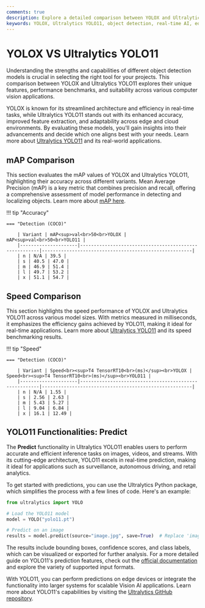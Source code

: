 ```yaml
---
comments: true
description: Explore a detailed comparison between YOLOX and Ultralytics YOLO11, showcasing advancements in object detection, real-time AI capabilities, and performance across edge AI and computer vision tasks. Discover how YOLO11 redefines efficiency and accuracy with its cutting-edge innovations.
keywords: YOLOX, Ultralytics YOLO11, object detection, real-time AI, edge AI, computer vision, AI models, YOLO comparison, Ultralytics models
---
```


# YOLOX VS Ultralytics YOLO11

Understanding the strengths and capabilities of different object detection models is crucial in selecting the right tool for your projects. This comparison between YOLOX and Ultralytics YOLO11 explores their unique features, performance benchmarks, and suitability across various computer vision applications.

YOLOX is known for its streamlined architecture and efficiency in real-time tasks, while Ultralytics YOLO11 stands out with its enhanced accuracy, improved feature extraction, and adaptability across edge and cloud environments. By evaluating these models, you'll gain insights into their advancements and decide which one aligns best with your needs. Learn more about [Ultralytics YOLO11](https://www.ultralytics.com/blog/ultralytics-yolo11-has-arrived-redefine-whats-possible-in-ai) and its real-world applications.

## mAP Comparison

This section evaluates the mAP values of YOLOX and Ultralytics YOLO11, highlighting their accuracy across different variants. Mean Average Precision (mAP) is a key metric that combines precision and recall, offering a comprehensive assessment of model performance in detecting and localizing objects. Learn more about [mAP here](https://www.ultralytics.com/glossary/mean-average-precision-map).

!!! tip "Accuracy"

    === "Detection (COCO)"

    	| Variant | mAP<sup>val<br>50<br>YOLOX | mAP<sup>val<br>50<br>YOLO11 |
    	|---------------------|-------------------------------------------------------|-------------------------------------------------------|
    	| n | N/A | 39.5 |
    	| s | 40.5 | 47.0 |
    	| m | 46.9 | 51.4 |
    	| l | 49.7 | 53.2 |
    	| x | 51.1 | 54.7 |

## Speed Comparison

This section highlights the speed performance of YOLOX and Ultralytics YOLO11 across various model sizes. With metrics measured in milliseconds, it emphasizes the efficiency gains achieved by YOLO11, making it ideal for real-time applications. Learn more about [Ultralytics YOLO11](https://docs.ultralytics.com/models/yolo11/) and its speed benchmarking results.

!!! tip "Speed"

    === "Detection (COCO)"

    	| Variant | Speed<br><sup>T4 TensorRT10<br>(ms)</sup><br>YOLOX | Speed<br><sup>T4 TensorRT10<br>(ms)</sup><br>YOLO11 |
    	|---------------------|-------------------------------------------------------|-------------------------------------------------------|
    	| n | N/A | 1.55 |
    	| s | 2.56 | 2.63 |
    	| m | 5.43 | 5.27 |
    	| l | 9.04 | 6.84 |
    	| x | 16.1 | 12.49 |

## YOLO11 Functionalities: Predict

The **Predict** functionality in Ultralytics YOLO11 enables users to perform accurate and efficient inference tasks on images, videos, and streams. With its cutting-edge architecture, YOLO11 excels in real-time prediction, making it ideal for applications such as surveillance, autonomous driving, and retail analytics.

To get started with predictions, you can use the Ultralytics Python package, which simplifies the process with a few lines of code. Here's an example:

```python
from ultralytics import YOLO

# Load the YOLO11 model
model = YOLO("yolo11.pt")

# Predict on an image
results = model.predict(source="image.jpg", save=True)  # Replace 'image.jpg' with your image path
```

The results include bounding boxes, confidence scores, and class labels, which can be visualized or exported for further analysis. For a more detailed guide on YOLO11's prediction features, check out the [official documentation](https://docs.ultralytics.com/modes/predict/) and explore the variety of supported input formats.

With YOLO11, you can perform predictions on edge devices or integrate the functionality into larger systems for scalable Vision AI applications. Learn more about YOLO11's capabilities by visiting the [Ultralytics GitHub repository](https://github.com/ultralytics/ultralytics).
